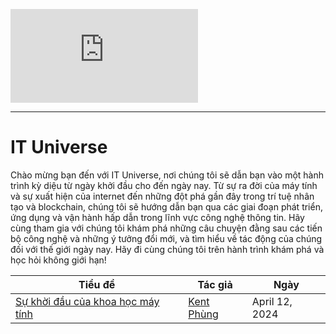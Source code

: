 ![markdown](https://knfs-jsc.github.io/it-universe/shared/lang/main.md)

---

# IT Universe

Chào mừng bạn đến với IT Universe, nơi chúng tôi sẽ dẫn bạn vào một hành trình kỳ diệu từ ngày khởi đầu cho đến ngày nay. Từ sự ra đời của máy tính và sự xuất hiện của internet đến những đột phá gần đây trong trí tuệ nhân tạo và blockchain, chúng tôi sẽ hướng dẫn bạn qua các giai đoạn phát triển, ứng dụng và vận hành hấp dẫn trong lĩnh vực công nghệ thông tin. Hãy cùng tham gia với chúng tôi khám phá những câu chuyện đằng sau các tiến bộ công nghệ và những ý tưởng đổi mới, và tìm hiểu về tác động của chúng đối với thế giới ngày nay. Hãy đi cùng chúng tôi trên hành trình khám phá và học hỏi không giới hạn!

| Tiểu đề                               | Tác giả                                                          | Ngày           |
| ----------------------------------- | --------------------------------------------------------------- | -------------- |
| [Sự khời đầu của khoa học máy tính] | [Kent Phùng](https://www.linkedin.com/in/kent-phung-9a5400220/) | April 12, 2024 |

[Sự khời đầu của khoa học máy tính]: "https://knfs-jsc.github.io/it-universe/posts/the-beginning/vn/main.md